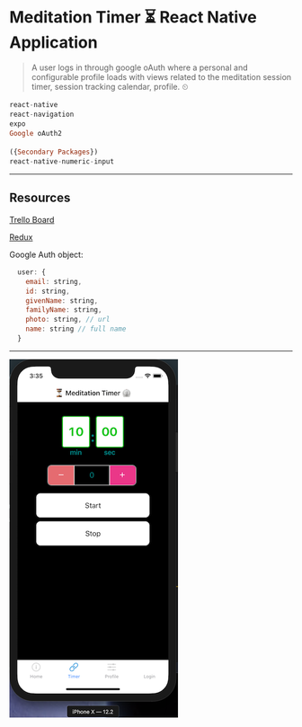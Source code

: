 # Meditation Timer ⏳ React Native Application

> A user logs in through google oAuth where a personal and configurable profile loads with views related to the meditation session timer, session tracking calendar, profile. ⏲

```haskell
react-native
react-navigation
expo
Google oAuth2

({Secondary Packages})
react-native-numeric-input

```

---

## Resources

[Trello Board](https://trello.com/b/mEUYefim/med-timer-native-app)

[Redux](https://redux.js.org/basics/usage-with-react)

Google Auth object:

```js
  user: {
    email: string,
    id: string,
    givenName: string,
    familyName: string,
    photo: string, // url
    name: string // full name
  }
```

---

![Basic Timer Dev Layout](./assets/images/wireframBasic.png "Basic Timer Dev Layout")
